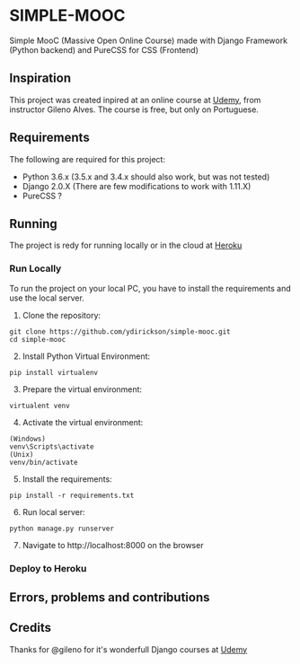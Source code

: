 # SIMPLE-MOOC
Simple MooC (Massive Open Online Course) made with Django Framework (Python backend) and PureCSS for CSS (Frontend)

## Inspiration

This project was created inpired at an online course at [Udemy](https://www.udemy.com/python-3-na-web-com-django-basico-intermediario), from instructor Gileno Alves. The course is free, but only on Portuguese.

## Requirements

The following are required for this project:

* Python 3.6.x (3.5.x and 3.4.x should also work, but was not tested)
* Django 2.0.X (There are few modifications to work with 1.11.X)
* PureCSS ?

## Running

The project is redy for running locally or in the cloud at [Heroku](https://heroku.com)

### Run Locally

To run the project on your local PC, you have to install the requirements and use the local server.

1. Clone the repository:
```
git clone https://github.com/ydirickson/simple-mooc.git
cd simple-mooc
```

2. Install Python Virtual Environment:
```
pip install virtualenv
```

3. Prepare the virtual environment:
```
virtualent venv
```

4. Activate the virtual environment:
```
(Windows)
venv\Scripts\activate
(Unix)
venv/bin/activate
```

5. Install the requirements:
```
pip install -r requirements.txt
```

6. Run local server:
```
python manage.py runserver
```

7. Navigate to http://localhost:8000 on the browser


### Deploy to Heroku

## Errors, problems and contributions

## Credits

Thanks for @gileno for it's wonderfull Django courses at [Udemy](https://udemy.com)
